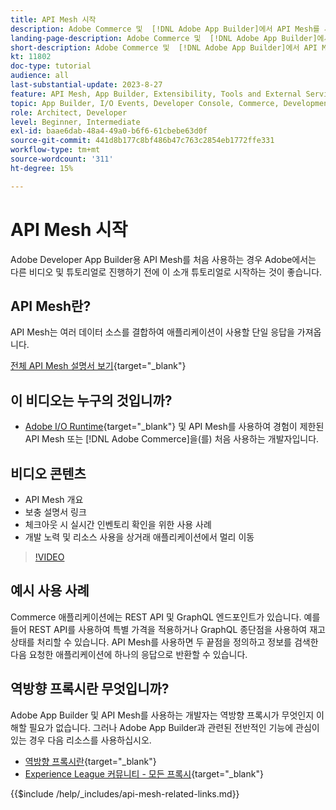 ```yaml
---
title: API Mesh 시작
description: Adobe Commerce 및  [!DNL Adobe App Builder]에서 API Mesh를 사용하는 방법을 알아봅니다. Adobe App Builder 설치, 프로젝트 작업, GraphQL 리버스 프록시 만들기 등에 대해 알아봅니다.
landing-page-description: Adobe Commerce 및  [!DNL Adobe App Builder]에서 API Mesh를 사용하는 방법을 알아봅니다. Adobe IO 설치, 프로젝트 작업, GraphQL 리버스 프록시 만들기 등에 대해 알아봅니다.
short-description: Adobe Commerce 및  [!DNL Adobe App Builder]에서 API Mesh를 사용하는 방법을 알아봅니다. Adobe IO 설치, 프로젝트 작업, GraphQL 리버스 프록시 만들기 등에 대해 알아봅니다.
kt: 11802
doc-type: tutorial
audience: all
last-substantial-update: 2023-8-27
feature: API Mesh, App Builder, Extensibility, Tools and External Services, Backend Development
topic: App Builder, I/O Events, Developer Console, Commerce, Development, Integrations
role: Architect, Developer
level: Beginner, Intermediate
exl-id: baae6dab-48a4-49a0-b6f6-61cbebe63d0f
source-git-commit: 441d8b177c8bf486b47c763c2854eb1772ffe331
workflow-type: tm+mt
source-wordcount: '311'
ht-degree: 15%

---
```


# API Mesh 시작

Adobe Developer App Builder용 API Mesh를 처음 사용하는 경우 Adobe에서는 다른 비디오 및 튜토리얼로 진행하기 전에 이 소개 튜토리얼로 시작하는 것이 좋습니다.

## API Mesh란?

API Mesh는 여러 데이터 소스를 결합하여 애플리케이션이 사용할 단일 응답을 가져옵니다.

[전체 API Mesh 설명서 보기](https://developer.adobe.com/graphql-mesh-gateway/gateway/overview/){target="_blank"}

## 이 비디오는 누구의 것입니까?

* [Adobe I/O Runtime](https://developer.adobe.com/runtime/docs/guides/overview/){target="_blank"} 및 API Mesh를 사용하여 경험이 제한된 API Mesh 또는 [!DNL Adobe Commerce]을(를) 처음 사용하는 개발자입니다.

## 비디오 콘텐츠

* API Mesh 개요
* 보충 설명서 링크
* 체크아웃 시 실시간 인벤토리 확인을 위한 사용 사례
* 개발 노력 및 리소스 사용을 상거래 애플리케이션에서 멀리 이동

>[!VIDEO](https://video.tv.adobe.com/v/3417534?quality=12&learn=on)

## 예시 사용 사례

Commerce 애플리케이션에는 REST API 및 GraphQL 엔드포인트가 있습니다. 예를 들어 REST API를 사용하여 특별 가격을 적용하거나 GraphQL 종단점을 사용하여 재고 상태를 처리할 수 있습니다. API Mesh를 사용하면 두 끝점을 정의하고 정보를 검색한 다음 요청한 애플리케이션에 하나의 응답으로 반환할 수 있습니다.

## 역방향 프록시란 무엇입니까?

Adobe App Builder 및 API Mesh를 사용하는 개발자는 역방향 프록시가 무엇인지 이해할 필요가 없습니다. 그러나 Adobe App Builder과 관련된 전반적인 기능에 관심이 있는 경우 다음 리소스를 사용하십시오.

* [역방향 프록시란](https://www.imperva.com/learn/performance/reverse-proxy/){target="_blank"}
* [Experience League 커뮤니티 - 모든 프록시](https://experienceleaguecommunities.adobe.com/t5/adobe-experience-manager/proxy-and-reverse-proxy-for-website/m-p/565772?profile.language=ko){target="_blank"}

{{$include /help/_includes/api-mesh-related-links.md}}
